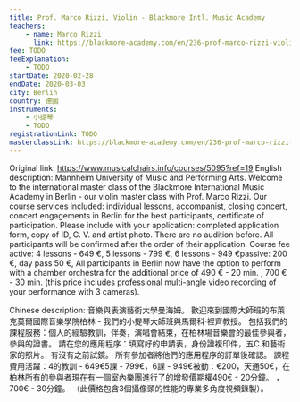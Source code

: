 ```yaml
---
title: Prof. Marco Rizzi, Violin - Blackmore Intl. Music Academy
teachers:
	- name: Marco Rizzi
	  link: https://blackmore-academy.com/en/236-prof-marco-rizzi-violin-mannheim-university-of-music-and-performing-arts
fee: TODO
feeExplanation: 
	- TODO
startDate: 2020-02-28
endDate: 2020-03-03
city: Berlin
country: 德國
instruments:
	- 小提琴
	- TODO
registrationLink: TODO
masterclassLink: https://blackmore-academy.com/en/236-prof-marco-rizzi-violin-mannheim-university-of-music-and-performing-arts
---
```

Original link: https://www.musicalchairs.info/courses/5095?ref=19
English description:
Mannheim University of Music and Performing Arts.
Welcome to the international master class of the Blackmore International Music Academy in Berlin - our violin master class with Prof.
 Marco Rizzi.
 Our course services included: individual lessons, accompanist, closing concert, concert engagements in Berlin for the best participants, certificate of participation.
 Please include with your application: completed application form, copy of ID, C.
V.
 and artist photo.
 There are no audition before.
 All participants will be confirmed after the order of their application.
Course fee active: 4 lessons - 649 €, 5 lessons - 799 €, 6 lessons - 949 €passive: 200 €, day pass 50 €, All participants in Berlin now have the option to perform with a chamber orchestra for the additional price of 490 € - 20 min.
, 700 € - 30 min.
 (this price includes professional multi-angle video recording of your performance with 3 cameras).


Chinese description:
音樂與表演藝術大學曼海姆。
歡迎來到國際大師班的布萊克莫爾國際音樂學院柏林 - 我們的小提琴大師班與馬爾科·裡齊教授。
包括我們的課程服務：個人的經驗教訓，伴奏，演唱會結束，在柏林場音樂會的最佳參與者，參與的證書。
請在您的應用程序：填寫好的申請表，身份證複印件，五C.和藝術家的照片。
有沒有之前試鏡。
所有參加者將他們的應用程序的訂單後確認。
課程費用活躍：4的教訓 -  649€5課 -  799€，6課 -  949€被動：€200，天通50€，在柏林所有的參與者現在有一個室內樂團進行了的增發價​​期權490€ -  20分鐘。
 ，700€ -  30分鐘。
 （此價格包含3個攝像頭的性能的專業多角度視頻錄製）。

